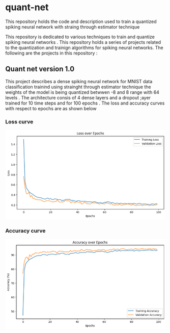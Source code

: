 # quant-net
This repository holds the code and description used to train a quantized spiking neural network with straing through estimator technique

 This repository is dedicated to various techniques to train and quantize spiking neural networks . This repository holds a series of projects related to the quantization and trainign algorithms for spiking neural networks. The following are the projects in this repository :

 ## Quant net version 1.0
   This project describes a dense spiking neural network for MNIST data classification trainind using strainght through estimator technique the weights of the model is being quantized betwwen -8 and 8 range with 64 levels . The architecture consis of 4 dense layers and a dropout ;ayer trained for 10 time steps and for 100 epochs . The loss and accuracy curves with respect to epochs are as shown below 

### Loss curve
![Loss curve of quant net version 1.0](loss_quant_net_1.0.png)

### Accuracy curve
![Accuracy of quant net version 1.0](accuracy_quant_net_1.0.png)
